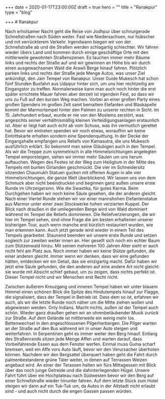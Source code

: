 +++
date = 2020-01-17T23:00:00Z
draft = true
hero = ""
title = "Ranakpur"
type = "blog"

+++
\# Ranakpur

Nach erholsamer Nacht geht die Reise von Jodhpur über schnurgerade Schnellstraßen nach Süden weiter. Fast wie Niedersachsen, nur hübscher und mit verrückterem Verkehr. Irgendwann biegen wir von der Schnellstraße ab und die Straßen werden schlagartig schlechter. Wir fahren wieder übers Land und kommen durch einige geschäftige Orte mit den mittlerweile gewohnten Straßenszenen. Es tauchen immer mehr Bäume links und rechts der Straße auf und wir gewinnen an Höhe bis wir durch einen ausgewachsenen Wald die Arawli Berge hinauf fahren. Plötzlich parken links und rechts der Straße jede Menge Autos, was unser Ziel ankündigt, den Jain Tempel von Ranakpur. Unser Guide Mukesch hat schon fünf Stunden Busfahrt aus Udaipur hinter sich, um uns hier rechtzeitig am Eingangstor zu treffen. Normalerweise kann man auch noch hinter die erst später errichtete Mauer fahren aber derzeit ist irgendein Fest, so dass wir uns zu Fuß auf den kurzen Weg machen. Vorbei an einer großen Party eines großen Spenders im großen Zelt samt bemaltem Elefanten und Blaskapelle kommt der Marmortempel hinter den Palmen zu unserer rechten in Sicht. Im 15. Jahrhundert erbaut, wurde er nie von den Moslems zerstört, was angesichts seiner verhältnismäßig kleinen Verteidigungsanlagen erstaunlich ist. Aber er liegt halt auch echt ab vom Schuss, was ihn vermutlich gerettet hat. Bevor wir eintreten spenden wir noch etwas, woraufhin wir keine Eintrittskarte erhalten sondern eine Spendenquittung. In der Decke der Eingangshalle empfangen uns Reliefs von Kamasutra, die uns Mukesch ausführlich erklärt. So bekommt man seine Gläubigen auch in den Tempel. Als wir die Treppe zum symmetrisch in alle Himmelsrichtungen angelegten Tempel emporsteigen, sehen wir immer mehr Säulen um uns herum auftauchen. Wegen des Festes ist der Weg zum Heiligtum in der Mitte des Tempels mit bunten Girlanden geschmückt. Die vier im Schneidersitz sitzenden Chaumukh Statuen gucken mit offenen Augen in alle vier Himmelsrichtungen, die ganze Welt überblickend. Wir lassen uns von dem Schmuck aber nicht beeindrucken und beginnen ganz außen unsere erste Runde im Uhrzeigersinn. Wie die Swastika, für gutes Karma. Beim Durchgehen haben wir noch keine Säule gesehen, die der anderen gleicht. Nach einer Viertel Runde stehen wir vor einer mannshohen Elefantenstatue aus Marmor unter einer zwei Stockwerke hohen verzierten Kuppel. Der Blick nach draußen in die umliegenden Berge wird von Wald dominiert während im Tempel die Reliefs dominieren. Die Reliefverzierungen, die wir hier im Tempel sehen, sind ohne Frage die am besten erhaltenen unserer bisherigen Tour, auch wenn manche erst kürzlich restauriert wurden, wie man erkennen kann. Auch jetzt gerade wird wieder in einem Teil des Tempels gearbeitet. Staunend beenden wir unsere erste Runde und setzen sogleich zur zweiten weiter innen an. Hier gesellt sich noch ein echter Baum zum Stützenwald hinzu. Mit seinen mehreren 100 Jahren Alter sieht er auch nicht fehl am Platz aus. Noch immer haben wir keine Stütze gefunden, die einer anderen gleicht. Immer wenn wir denken, dass wir eine gefunden hätten, entdecken wir ein Detail, das sie einzigartig macht. Dafür haben wir jetzt eine Säule gefunden, die den anderen auf eine andere Art nicht gleicht: sie wurde mit Absicht schief gebaut, um zu zeigen, dass nichts perfekt ist. Dieser Tempel nicht und wir Menschen erst Recht nicht. 

Zwischen äußerem Kreuzgang und inneren Tempel haben wir unter blauem Himmel einen schönen Blick die Spitze des Hindutempels hinauf zur Flagge, die signalisiert, dass der Tempel in Betrieb ist. Dass dem so ist, erfahren wir auch, als wir die letzte Runde noch näher um die Mitte ziehen wollen und abgewiesen werden. Only Indians. Macht nichts, außen ist der Tempel auch schön. Wieder ganz draußen gehen wir an ohrenbetäubender Musik zurück zur Straße. Auf dem Gelände ist mittlerweile  ein wenig mehr los. Bettenwechsel in den angeschlossenen Pilgerherbergen. Die Pilger warten an der Straße auf den Bus während wir in unser Auto steigen und weiterfahren. In Serpentinen geht es immer weiter den Berg hinauf. Entlang des Straßenrands sitzen jede Menge Affen und warten darauf, dass Vorbeifahrende Essen aus dem Fenster werfen. Einmal muss Guma scharf bremsen, weil ein Affe vors Auto läuft, bevor wir den Verursacher überholen können. Nachdem wir den Bergsattel überquert haben geht die Fahrt durch palmenbestandene grüne Täler weiter, in denen auf Terrassen Weizen angebaut wird. An einer der Terassen halten wir fürs Mittagessen mit Blick über das noch junge Getreide und die dahinterliegenden Hügel. Unsere Fahrt führt über ein Hochplateau nach Südwesten bevor wir den Berg auf einer Schnellstraße wieder hinunter fahren. Auf dem letzte Stück zum Hotel steigen wir dann auf ein Tuk-Tuk um, da Autos in der Altstadt nicht erlaubt sind - und auch nicht durch die engen Gassen passen würden.